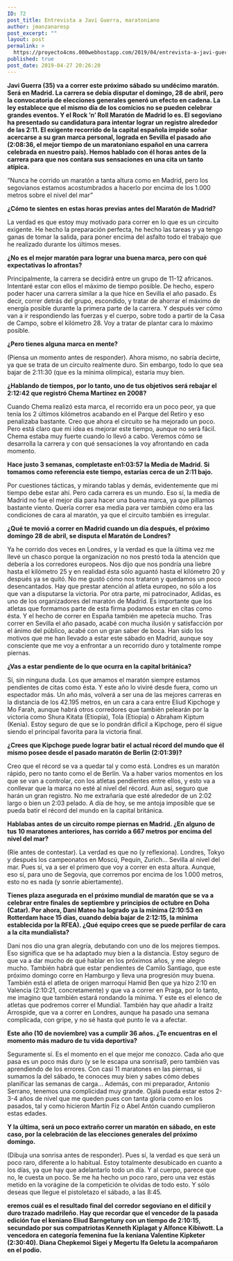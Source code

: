 ```yaml
---
ID: 72
post_title: Entrevista a Javi Guerra, maratoniano
author: jmanzanaresp
post_excerpt: ""
layout: post
permalink: >
  https://proyecto4cms.000webhostapp.com/2019/04/entrevista-a-javi-guerra-maratoniano
published: true
post_date: 2019-04-27 20:26:20
---
```

<!-- wp:paragraph -->
<p><strong>Javi Guerra (35) va a correr este próximo sábado su undécimo maratón. Será en Madrid. La carrera se debía disputar el domingo, 28 de abril, pero la convocatoria de elecciones generales generó un efecto en cadena. La ley establece que el mismo día de los comicios no se pueden celebrar grandes eventos. Y el Rock ’n’ Roll Maratón de Madrid lo es. El segoviano ha presentado su candidatura para intentar lograr un registro alrededor de las 2:11. El exigente recorrido de la capital española impide soñar acercarse a su gran marca personal, lograda en Sevilla el pasado año (2:08:36, el mejor tiempo de un maratoniano español en una carrera celebrada en nuestro país). Hemos hablado con él horas antes de la carrera para que nos contara sus sensaciones en una cita un tanto atípica.</strong></p>
<!-- /wp:paragraph -->

<!-- wp:paragraph -->
<p>“Nunca he corrido un maratón a tanta altura como en Madrid, pero los segovianos estamos acostumbrados a hacerlo por encima de los 1.000 metros sobre el nivel del mar”</p>
<!-- /wp:paragraph -->

<!-- wp:paragraph -->
<p><strong>¿Cómo te sientes en estas horas previas antes del Maratón de Madrid?</strong></p>
<!-- /wp:paragraph -->

<!-- wp:paragraph -->
<p>La verdad es que estoy muy motivado para correr en lo que es un circuito exigente. He hecho la preparación perfecta, he hecho las tareas y ya tengo ganas de tomar la salida, para poner encima del asfalto todo el trabajo que he realizado durante los últimos meses.</p>
<!-- /wp:paragraph -->

<!-- wp:paragraph -->
<p><strong>¿No es el mejor maratón para lograr una buena marca, pero con qué expectativas lo afrontas?</strong></p>
<!-- /wp:paragraph -->

<!-- wp:paragraph -->
<p>Principalmente, la carrera se decidirá entre un grupo de 11-12 africanos. Intentaré estar con ellos el máximo de tiempo posible. De hecho, espero poder hacer una carrera similar a la que hice en Sevilla el año pasado. Es decir, correr detrás del grupo, escondido, y tratar de ahorrar el máximo de energía posible durante la primera parte de la carrera. Y después ver cómo van a ir respondiendo las fuerzas y el cuerpo, sobre todo a partir de la Casa de Campo, sobre el kilómetro 28. Voy a tratar de plantar cara lo máximo posible.</p>
<!-- /wp:paragraph -->

<!-- wp:paragraph -->
<p><strong>¿Pero tienes alguna marca en mente?</strong></p>
<!-- /wp:paragraph -->

<!-- wp:paragraph -->
<p>(Piensa un momento antes de responder). Ahora mismo, no sabría decirte, ya que se trata de un circuito realmente duro. Sin embargo, todo lo que sea bajar de 2:11:30 (que es la mínima olímpica), estaría muy bien.</p>
<!-- /wp:paragraph -->

<!-- wp:paragraph -->
<p><strong>¿Hablando de tiempos, por lo tanto, uno de tus objetivos será rebajar el 2:12:42 que registró Chema Martínez en 2008?</strong></p>
<!-- /wp:paragraph -->

<!-- wp:paragraph -->
<p>Cuando Chema realizó esta marca, el recorrido era un poco peor, ya que tenía los 2 últimos kilómetros acabando en el Parque del Retiro y eso penalizaba bastante. Creo que ahora el circuito se ha mejorado un poco. Pero está claro que mi idea es mejorar este tiempo, aunque no será fácil. Chema estaba muy fuerte cuando lo llevó a cabo. Veremos cómo se desarrolla la carrera y con qué sensaciones la voy afrontando en cada momento.</p>
<!-- /wp:paragraph -->

<!-- wp:paragraph -->
<p><strong>Hace justo 3 semanas, completaste en1:03:57 la Media de Madrid. Si tomamos como referencia este tiempo, estarías cerca de un 2:11 bajo.</strong></p>
<!-- /wp:paragraph -->

<!-- wp:paragraph -->
<p>Por cuestiones tácticas, y mirando tablas y demás, evidentemente que mi tiempo debe estar ahí. Pero cada carrera es un mundo. Eso sí, la media de Madrid no fue el mejor día para hacer una buena marca, ya que pillamos bastante viento. Quería correr esa media para ver también cómo era las condiciones de cara al maratón, ya que el circuito también es irregular.</p>
<!-- /wp:paragraph -->

<!-- wp:paragraph -->
<p><strong>¿Qué te movió a correr en Madrid cuando un día después, el próximo domingo 28 de abril, se disputa el Maratón de Londres?</strong></p>
<!-- /wp:paragraph -->

<!-- wp:paragraph -->
<p>Ya he corrido dos veces en Londres, y la verdad es que la última vez me llevé un chasco porque la organización no nos prestó toda la atención que debería a los corredores europeos. Nos dijo que nos pondría una liebre hasta el kilómetro 25 y en realidad ésta sólo aguantó hasta el kilómetro 20 y después ya se quitó. No me gustó cómo nos trataron y quedamos un poco desencantados. Hay que prestar atención al atleta europeo, no sólo a los que van a disputarse la victoria. Por otra parte, mi patrocinador, Adidas, es uno de los organizadores del maratón de Madrid. Es importante que los atletas que formamos parte de esta firma podamos estar en citas como ésta. Y el hecho de correr en España también me apetecía mucho. Tras correr en Sevilla el año pasado, acabé con mucha ilusión y satisfacción por el ánimo del público, acabé con un gran saber de boca. Han sido los motivos que me han llevado a estar este sábado en Madrid, aunque soy consciente que me voy a enfrontar a un recorrido duro y totalmente rompe piernas.</p>
<!-- /wp:paragraph -->

<!-- wp:paragraph -->
<p><strong>¿Vas a estar pendiente de lo que ocurra en la capital británica?</strong></p>
<!-- /wp:paragraph -->

<!-- wp:paragraph -->
<p>Sí, sin ninguna duda. Los que amamos el maratón siempre estamos pendientes de citas como ésta. Y este año lo viviré desde fuera, como un espectador más. Un año más, volverá a ser una de las mejores carreras en la distancia de los 42.195 metros, en un cara a cara entre Eliud Kipchoge y Mo Farah, aunque habrá otros corredores que también pelearán por la victoria como Shura Kitata (Etiopía), Tola (Etiopía) o Abraham Kiptum (Kenia). Estoy seguro de que se lo pondrán difícil a Kipchoge, pero él sigue siendo el principal favorita para la victoria final.</p>
<!-- /wp:paragraph -->

<!-- wp:paragraph -->
<p><strong>¿Crees que Kipchoge puede lograr batir el actual récord del mundo que él mismo posee desde el pasado maratón de Berlin (2:01:39)?</strong></p>
<!-- /wp:paragraph -->

<!-- wp:paragraph -->
<p>Creo que el récord se va a quedar tal y como está. Londres es un maratón rápido, pero no tanto como el de Berlín. Va a haber varios momentos en los que se van a controlar, con los atletas pendientes entre ellos, y esto va a conllevar que la marca no esté al nivel del récord. Aun así, seguro que harán un gran registro. No me extrañaría que esté alrededor de un 2:02 largo o bien un 2:03 pelado. A día de hoy, se me antoja imposible que se pueda batir el récord del mundo en la capital británica.</p>
<!-- /wp:paragraph -->

<!-- wp:paragraph -->
<p><strong>Hablabas antes de un circuito rompe piernas en Madrid. ¿En alguno de tus 10 maratones anteriores, has corrido a 667 metros por encima del nivel del mar?</strong></p>
<!-- /wp:paragraph -->

<!-- wp:paragraph -->
<p>(Ríe antes de contestar). La verdad es que no (y reflexiona). Londres, Tokyo y después los campeonatos en Moscú, Pequín, Zurich… Sevilla al nivel del mar. Pues sí, va a ser el primero que voy a correr en esta altura. Aunque, eso sí, para uno de Segovia, que corremos por encima de los 1.000 metros, esto no es nada (y sonríe abiertamente).</p>
<!-- /wp:paragraph -->

<!-- wp:paragraph -->
<p><strong>Tienes plaza asegurada en el próximo mundial de maratón que se va a celebrar entre finales de septiembre y principios de octubre en Doha (Catar). Por ahora, Dani Mateo ha logrado ya la mínima (2:10:53 en Rotterdam hace 15 días, cuando debía bajar de 2:12:15, la mínima establecida por la RFEA). ¿Qué equipo crees que se puede perfilar de cara a la cita mundialista?</strong></p>
<!-- /wp:paragraph -->

<!-- wp:paragraph -->
<p>Dani nos dio una gran alegría, debutando con uno de los mejores tiempos. Eso significa que se ha adaptado muy bien a la distancia. Estoy seguro de que va a dar mucho de qué hablar en los próximos años, y me alegro mucho. También habrá que estar pendientes de Camilo Santiago, que este próximo domingo corre en Hamburgo y lleva una progresión muy buena. También está el atleta de origen marroquí Hamid Ben que ya hizo 2:10 en Valencia (2:10:21, concretamente) y que va a correr en Praga, por lo tanto, me imagino que también estará rondando la mínima. Y este es el elenco de atletas que podremos correr el Mundial. También hay que añadir a Iraitz Arrospide, que va a correr en Londres, aunque ha pasado una semana complicada, con gripe, y no sé hasta qué punto le va a afectar.&nbsp;</p>
<!-- /wp:paragraph -->

<!-- wp:paragraph -->
<p><strong>Este año (10 de noviembre) vas a cumplir 36 años. ¿Te encuentras en el momento más maduro de tu vida deportiva?</strong></p>
<!-- /wp:paragraph -->

<!-- wp:paragraph -->
<p>Seguramente sí. Es el momento en el que mejor me conozco. Cada año que pasa es un poco más duro (y se le escapa una sonrisa9, pero también vas aprendiendo de los errores. Con casi 11 maratones en las piernas, si sumamos la del sábado, te conoces muy bien y sabes cómo debes planificar las semanas de carga… Además, con mi preparador, Antonio Serrano, tenemos una complicidad muy grande. Ojalá pueda estar estos 2-3-4 años de nivel que me queden pues con tanta gloria como en los pasados, tal y como hicieron Martín Fiz o Abel Antón cuando cumplieron estas edades.</p>
<!-- /wp:paragraph -->

<!-- wp:paragraph -->
<p><strong>Y la última, será un poco extraño correr un maratón en sábado, en este caso, por la celebración de las elecciones generales del próximo domingo.</strong></p>
<!-- /wp:paragraph -->

<!-- wp:paragraph -->
<p>(Dibuja una sonrisa antes de responder). Pues sí, la verdad es que será un poco raro, diferente a lo habitual. Estoy totalmente desubicado en cuanto a los días, ya que hay que adelantarlo todo un día. Y al cuerpo, parece que no, le cuesta un poco. Se me ha hecho un poco raro, pero una vez estás metido en la vorágine de la competición te olvidas de todo esto. Y sólo deseas que llegue el pistoletazo el sábado, a las 8:45.</p>
<!-- /wp:paragraph -->

<!-- wp:paragraph -->
<p><strong>eremos cuál es el resultado final del corredor segoviano en el difícil y duro trazado madrileño. Hay que recordar que el vencedor de la pasada edición fue el keniano Eliud Barngetuny con un tiempo de 2:10:15, secundado por sus compatriotas Kenneth Kiplagat y Alfonce Kibiwott. La vencedora en categoría femenina fue la keniana Valentine Kipketer (2:30:40). Diana Chepkemoi Sigei y Megertu Ifa Geletu la acompañaron en el podio.</strong><br></p>
<!-- /wp:paragraph -->